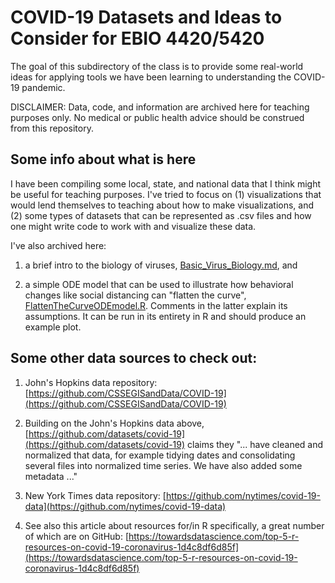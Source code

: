 # COVID-19 Datasets and Ideas to Consider for EBIO 4420/5420

The goal of this subdirectory of the class is to provide some real-world ideas for applying tools we have been learning to understanding the COVID-19 pandemic.  

DISCLAIMER:  Data, code, and information are archived here for teaching purposes only.  No medical or public health advice should be construed from this repository.

## Some info about what is here
I have been compiling some local, state, and national data that I think might be useful for teaching purposes.  I've tried to focus on (1)  visualizations that would lend themselves to teaching about how to make visualizations, and (2) some types of datasets that can be represented as .csv files and how one might write code to work with and visualize these data.  

I've also archived here:

1. a brief intro to the biology of viruses, [Basic_Virus_Biology.md](Basic_Virus_Biology.md), and

2. a simple ODE model that can be used to illustrate how behavioral changes like social distancing can "flatten the curve", [FlattenTheCurveODEmodel.R](FlattenTheCurveODEmodel.R).  Comments in the latter explain its assumptions.  It can be run in its entirety in R and should produce an example plot.


## Some other data sources to check out:

1. John's Hopkins data repository: [https://github.com/CSSEGISandData/COVID-19](https://github.com/CSSEGISandData/COVID-19)

2. Building on the John's Hopkins data above, [https://github.com/datasets/covid-19](https://github.com/datasets/covid-19) claims they "... have cleaned and normalized that data, for example tidying dates and consolidating several files into normalized time series. We have also added some metadata ..."

3. New York Times data repository: [https://github.com/nytimes/covid-19-data](https://github.com/nytimes/covid-19-data)

4. See also this article about resources for/in R specifically, a great number of which are on GitHub: [https://towardsdatascience.com/top-5-r-resources-on-covid-19-coronavirus-1d4c8df6d85f](https://towardsdatascience.com/top-5-r-resources-on-covid-19-coronavirus-1d4c8df6d85f)


